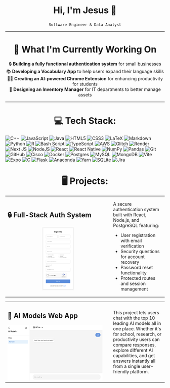<h1 align="center"> Hi, I'm Jesus 👋</h1>
  <p align="center">
    <code>Software Engineer & Data Analyst</code>
  </p>
  <p>
  
---

<h1 align="center"> 🔧 What I'm Currently Working On  </h1>
<p align="center">
  🔒 <b>Building a fully functional authentication system</b> for small businesses <br>
  📚 <b>Developing a Vocabulary App</b> to help users expand their language skills <br>
  👨‍💻 <b>Creating an AI-powered Chrome Extension</b> for enhancing productivity for students <br>
  📁 <b>Designing an Inventory Manager</b> for IT departments to better manage assets
</p>

--- 

<h1 align="center"> 💻 Tech Stack: </h1>

![C++](https://img.shields.io/badge/c++-%2300599C.svg?style=for-the-badge&logo=c%2B%2B&logoColor=white) ![JavaScript](https://img.shields.io/badge/javascript-%23323330.svg?style=for-the-badge&logo=javascript&logoColor=%23F7DF1E) ![Java](https://img.shields.io/badge/java-%23ED8B00.svg?style=for-the-badge&logo=openjdk&logoColor=white) ![HTML5](https://img.shields.io/badge/html5-%23E34F26.svg?style=for-the-badge&logo=html5&logoColor=white) ![CSS3](https://img.shields.io/badge/css3-%231572B6.svg?style=for-the-badge&logo=css3&logoColor=white) ![LaTeX](https://img.shields.io/badge/latex-%23008080.svg?style=for-the-badge&logo=latex&logoColor=white) ![Markdown](https://img.shields.io/badge/markdown-%23000000.svg?style=for-the-badge&logo=markdown&logoColor=white) ![Python](https://img.shields.io/badge/python-3670A0?style=for-the-badge&logo=python&logoColor=ffdd54) ![R](https://img.shields.io/badge/r-%23276DC3.svg?style=for-the-badge&logo=r&logoColor=white) ![Bash Script](https://img.shields.io/badge/bash_script-%23121011.svg?style=for-the-badge&logo=gnu-bash&logoColor=white) ![TypeScript](https://img.shields.io/badge/typescript-%23007ACC.svg?style=for-the-badge&logo=typescript&logoColor=white) ![AWS](https://img.shields.io/badge/AWS-%23FF9900.svg?style=for-the-badge&logo=amazon-aws&logoColor=white) ![Glitch](https://img.shields.io/badge/glitch-%233333FF.svg?style=for-the-badge&logo=glitch&logoColor=white) ![Render](https://img.shields.io/badge/Render-%46E3B7.svg?style=for-the-badge&logo=render&logoColor=white) ![Next JS](https://img.shields.io/badge/Next-black?style=for-the-badge&logo=next.js&logoColor=white) ![NodeJS](https://img.shields.io/badge/node.js-6DA55F?style=for-the-badge&logo=node.js&logoColor=white) ![React](https://img.shields.io/badge/react-%2320232a.svg?style=for-the-badge&logo=react&logoColor=%2361DAFB) ![React Native](https://img.shields.io/badge/react_native-%2320232a.svg?style=for-the-badge&logo=react&logoColor=%2361DAFB) ![NumPy](https://img.shields.io/badge/numpy-%23013243.svg?style=for-the-badge&logo=numpy&logoColor=white) ![Pandas](https://img.shields.io/badge/pandas-%23150458.svg?style=for-the-badge&logo=pandas&logoColor=white) ![Git](https://img.shields.io/badge/git-%23F05033.svg?style=for-the-badge&logo=git&logoColor=white) ![GitHub](https://img.shields.io/badge/github-%23121011.svg?style=for-the-badge&logo=github&logoColor=white) ![Cisco](https://img.shields.io/badge/cisco-%23049fd9.svg?style=for-the-badge&logo=cisco&logoColor=black) ![Docker](https://img.shields.io/badge/docker-%230db7ed.svg?style=for-the-badge&logo=docker&logoColor=white) ![Postgres](https://img.shields.io/badge/postgres-%23316192.svg?style=for-the-badge&logo=postgresql&logoColor=white) ![MySQL](https://img.shields.io/badge/mysql-4479A1.svg?style=for-the-badge&logo=mysql&logoColor=white) ![MongoDB](https://img.shields.io/badge/MongoDB-%234ea94b.svg?style=for-the-badge&logo=mongodb&logoColor=white) ![Vite](https://img.shields.io/badge/vite-%23646CFF.svg?style=for-the-badge&logo=vite&logoColor=white) ![Expo](https://img.shields.io/badge/expo-1C1E24?style=for-the-badge&logo=expo&logoColor=#D04A37) ![C](https://img.shields.io/badge/c-%2300599C.svg?style=for-the-badge&logo=c&logoColor=white) ![Flask](https://img.shields.io/badge/flask-%23000.svg?style=for-the-badge&logo=flask&logoColor=white) ![Anaconda](https://img.shields.io/badge/Anaconda-%2344A833.svg?style=for-the-badge&logo=anaconda&logoColor=white) ![Yarn](https://img.shields.io/badge/yarn-%232C8EBB.svg?style=for-the-badge&logo=yarn&logoColor=white) ![SQLite](https://img.shields.io/badge/sqlite-%2307405e.svg?style=for-the-badge&logo=sqlite&logoColor=white) ![Jira](https://img.shields.io/badge/jira-%230A0FFF.svg?style=for-the-badge&logo=jira&logoColor=white)

<!-- Proudly created with GPRM ( https://gprm.itsvg.in ) -->

<h1 align="center"> 🖥️ Projects: </h1>

<table>
  <tr>
    <td width="320">
      <h2>🔒 Full-Stack Auth System</h2>
      <div align="center">
        <img src="./assets/auth.png" alt="Authentication System" width="100" height="200"/>
      </div>
    </td>
    <td>
      <p>
        A secure authentication system built with React, Node.js, and PostgreSQL featuring:
      </p>
      <ul>
        <li>User registration with email verification</li>
        <li>Security questions for account recovery</li>
        <li>Password reset functionality</li>
        <li>Protected routes and session management</li>
      </ul>
    </td>
  </tr>
</table>

<table>
  <tr>
    <td width="320">
      <h2>🤖 AI Models Web App </h2>
      <img src="./assets/AI-models.png" alt="AI Models Project" width="300" height="175"/>
    </td>
    <td>
      <p>
This project lets users chat with the top 10 leading AI models all in one place. Whether it's for school, research, or productivity users can compare responses, explore different AI capabilities, and get answers instantly all from a single user-friendly platform.
      </p>
    </td>
  </tr>
</table>
